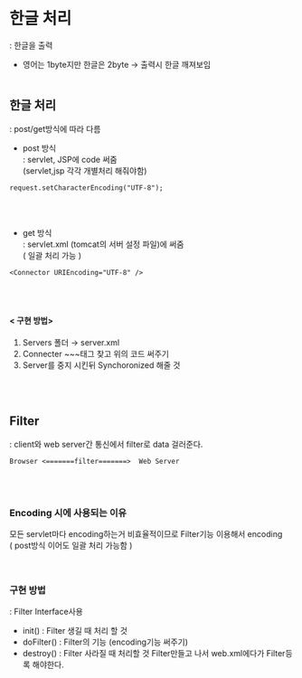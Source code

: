 # 한글 처리
: 한글을 출력
- 영어는 1byte지만 한글은 2byte → 출력시 한글 깨져보임 
<br></br>


## 한글 처리
: post/get방식에 따라 다름

- post 방식   
: servlet, JSP에 code 써줌    
(servlet,jsp 각각 개별처리 해줘야함)
```
request.setCharacterEncoding("UTF-8");
```
<br></br>
- get 방식   
: servlet.xml (tomcat의 서버 설정 파일)에 써줌   
( 일괄 처리 가능 )
```
<Connector URIEncoding="UTF-8" />
```
<br></br>

####  < 구현 방법>
1. Servers 폴더 → server.xml
2. Connecter ~~~태그 찾고 위의 코드 써주기
3. Server를 중지 시킨뒤 Synchoronized 해줄 것 

<br></br>


## Filter
: client와 web server간 통신에서 filter로 data 걸러준다. 
```
Browser <=======filter=======>  Web Server
```
<br></br>


### Encoding 시에 사용되는 이유
모든 servlet마다 encoding하는거 비효율적이므로 Filter기능 이용해서 encoding    
( post방식 이어도 일괄 처리 가능함 )   
<br></br>

### 구현 방법
: Filter Interface사용
- init() : Filter 생길 때 처리 할 것
- doFilter() : Filter의 기능 (encoding기능 써주기)  
- destroy() : Filter 사라질 때 처리할 것
Filter만들고 나서 web.xml에다가 Filter등록 해야한다. 

